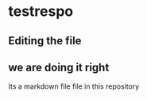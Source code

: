 # testrespo

## Editing the file

## we are doing it right

Its a markdown file file in this repository
